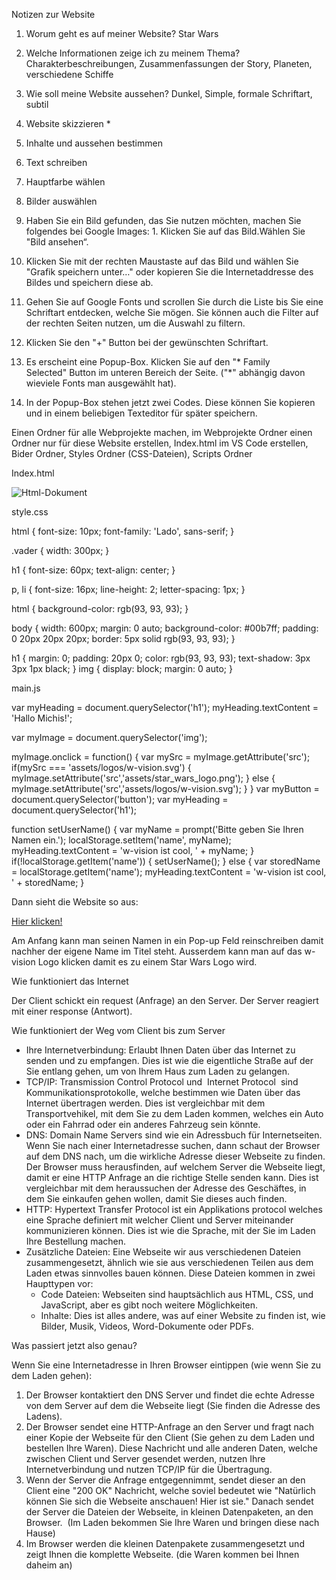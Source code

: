 Notizen zur Website


1. Worum geht es auf meiner Website?                                              Star Wars
2. Welche Informationen zeige ich zu meinem Thema?                    Charakterbeschreibungen, Zusammenfassungen der Story, Planeten, verschiedene Schiffe
3. Wie soll meine Website aussehen?                                                  Dunkel, Simple, formale Schriftart, subtil






4. Website skizzieren *
5. Inhalte und aussehen bestimmen
6. Text schreiben
7. Hauptfarbe wählen
8. Bilder auswählen
  1. Haben Sie ein Bild gefunden, das Sie nutzen möchten, machen Sie folgendes bei Google Images:
    1. Klicken Sie auf das Bild.Wählen Sie "Bild ansehen“.
   2. Klicken Sie mit der rechten Maustaste auf das Bild und wählen Sie "Grafik speichern unter…" oder kopieren Sie die Internetaddresse des Bildes und speichern diese ab.
9. Gehen Sie auf Google Fonts und scrollen Sie durch die Liste bis Sie eine Schriftart entdecken, welche Sie mögen. Sie können auch die Filter auf der rechten Seiten nutzen, um die Auswahl zu filtern.
  1. Klicken Sie den "+" Button bei der gewünschten Schriftart.
  2. Es erscheint eine Popup-Box. Klicken Sie auf den "* Family Selected" Button im unteren Bereich der Seite. ("*" abhängig davon wieviele Fonts man ausgewählt hat).
3. In der Popup-Box stehen jetzt zwei Codes. Diese können Sie kopieren und in einem beliebigen Texteditor für später speichern.


Einen Ordner für alle Webprojekte machen, im Webprojekte Ordner einen Ordner nur für diese Website erstellen, Index.html im VS Code erstellen, Bider Ordner, Styles Ordner (CSS-Dateien), Scripts Ordner  

Index.html

![Html-Dokument](/Dokumente/images/html-bildschirmfoto)

style.css

html {
    font-size: 10px;
    font-family: 'Lado', sans-serif;
  }
  
.vader {
  width: 300px;
}


h1 {
  font-size: 60px;
  text-align: center;
}

p, li {
  font-size: 16px;
  line-height: 2;
  letter-spacing: 1px;
}


html {
  background-color: rgb(93, 93, 93);
}

body {
  width: 600px;
  margin: 0 auto;
  background-color: #00b7ff;
  padding: 0 20px 20px 20px;
  border: 5px solid rgb(93, 93, 93);
}

h1 {
  margin: 0;
  padding: 20px 0;
  color: rgb(93, 93, 93);
  text-shadow: 3px 3px 1px black;
}
img {
  display: block;
  margin: 0 auto;
}


main.js

var myHeading = document.querySelector('h1');
myHeading.textContent = 'Hallo Michis!';


var myImage = document.querySelector('img');

myImage.onclick = function() {
    var mySrc = myImage.getAttribute('src');
    if(mySrc === 'assets/logos/w-vision.svg') {
        myImage.setAttribute('src','assets/star_wars_logo.png');
    } else {
      myImage.setAttribute('src','assets/logos/w-vision.svg');
    }
}
var myButton = document.querySelector('button');
var myHeading = document.querySelector('h1');

function setUserName() {
    var myName = prompt('Bitte geben Sie Ihren Namen ein.');
    localStorage.setItem('name', myName);
    myHeading.textContent = 'w-vision ist cool, ' + myName;
  }
  if(!localStorage.getItem('name')) {
    setUserName();
  } else {
    var storedName = localStorage.getItem('name');
    myHeading.textContent = 'w-vision ist cool, ' + storedName;
  }

Dann sieht die Website so aus:

[Hier klicken!](file:///Users/simondrohsen/git/Website/Website/index.html)

Am Anfang kann man seinen Namen in ein Pop-up Feld reinschreiben damit nachher der eigene Name im Titel steht.  Ausserdem kann man auf das w-vision Logo klicken damit es zu einem Star Wars Logo wird.




Wie funktioniert das Internet

Der Client schickt ein request (Anfrage) an den Server. Der Server reagiert mit einer response (Antwort).


Wie funktioniert der Weg vom Client bis zum Server


* Ihre Internetverbindung: Erlaubt Ihnen Daten über das Internet zu senden und zu empfangen. Dies ist wie die eigentliche Straße auf der Sie entlang gehen, um von Ihrem Haus zum Laden zu gelangen.
* TCP/IP: Transmission Control Protocol und  Internet Protocol  sind Kommunikationsprotokolle, welche bestimmen wie Daten über das Internet übertragen werden. Dies ist vergleichbar mit dem Transportvehikel, mit dem Sie zu dem Laden kommen, welches ein Auto oder ein Fahrrad oder ein anderes Fahrzeug sein könnte.
* DNS: Domain Name Servers sind wie ein Adressbuch für Internetseiten. Wenn Sie nach einer Internetadresse suchen, dann schaut der Browser auf dem DNS nach, um die wirkliche Adresse dieser Webseite zu finden. Der Browser muss herausfinden, auf welchem Server die Webseite liegt, damit er eine HTTP Anfrage an die richtige Stelle senden kann. Dies ist vergleichbar mit dem heraussuchen der Adresse des Geschäftes, in dem Sie einkaufen gehen wollen, damit Sie dieses auch finden.
* HTTP: Hypertext Transfer Protocol ist ein Applikations protocol welches eine Sprache definiert mit welcher Client und Server miteinander kommunizieren können. Dies ist wie die Sprache, mit der Sie im Laden Ihre Bestellung machen.
* Zusätzliche Dateien: Eine Webseite wir aus verschiedenen Dateien zusammengesetzt, ähnlich wie sie aus verschiedenen Teilen aus dem Laden etwas sinnvolles bauen können. Diese Dateien kommen in zwei Haupttypen vor:
    * Code Dateien: Webseiten sind hauptsächlich aus HTML, CSS, und JavaScript, aber es gibt noch weitere Möglichkeiten.
    * Inhalte: Dies ist alles andere, was auf einer Website zu finden ist, wie Bilder, Musik, Videos, Word-Dokumente oder PDFs.



Was passiert jetzt also genau?

Wenn Sie eine Internetadresse in Ihren Browser eintippen (wie wenn Sie zu dem Laden gehen):
1. Der Browser kontaktiert den DNS Server und findet die echte Adresse von dem Server auf dem die Webseite liegt (Sie finden die Adresse des Ladens).
2. Der Browser sendet eine HTTP-Anfrage an den Server und fragt nach einer Kopie der Webseite für den Client (Sie gehen zu dem Laden und bestellen Ihre Waren). Diese Nachricht und alle anderen Daten, welche zwischen Client und Server gesendet werden, nutzen Ihre Internetverbindung und nutzen TCP/IP für die Übertragung.
3. Wenn der Server die Anfrage entgegennimmt, sendet dieser an den Client eine "200 OK" Nachricht, welche soviel bedeutet wie "Natürlich können Sie sich die Webseite anschauen! Hier ist sie." Danach sendet der Server die Dateien der Webseite, in kleinen Datenpaketen, an den Browser.  (Im Laden bekommen Sie Ihre Waren und bringen diese nach Hause)
4. Im Browser werden die kleinen Datenpakete zusammengesetzt und zeigt Ihnen die komplette Webseite. (die Waren kommen bei Ihnen daheim an)
